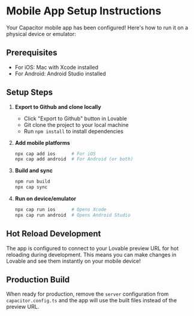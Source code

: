 
# Mobile App Setup Instructions

Your Capacitor mobile app has been configured! Here's how to run it on a physical device or emulator:

## Prerequisites
- For iOS: Mac with Xcode installed
- For Android: Android Studio installed

## Setup Steps

1. **Export to Github and clone locally**
   - Click "Export to Github" button in Lovable
   - Git clone the project to your local machine
   - Run `npm install` to install dependencies

2. **Add mobile platforms**
   ```bash
   npx cap add ios      # For iOS
   npx cap add android  # For Android (or both)
   ```

3. **Build and sync**
   ```bash
   npm run build
   npx cap sync
   ```

4. **Run on device/emulator**
   ```bash
   npx cap run ios      # Opens Xcode
   npx cap run android  # Opens Android Studio
   ```

## Hot Reload Development
The app is configured to connect to your Lovable preview URL for hot reloading during development. This means you can make changes in Lovable and see them instantly on your mobile device!

## Production Build
When ready for production, remove the `server` configuration from `capacitor.config.ts` and the app will use the built files instead of the preview URL.

